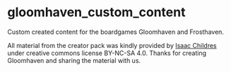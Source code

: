 # gloomhaven_custom_content
Custom created content for the boardgames Gloomhaven and Frosthaven.

All material from the creator pack was kindly provided by [Isaac Childres](https://www.cephalofair.com/isaac) under creative commons license BY-NC-SA 4.0.
Thanks for creating Gloomhaven and sharing the material with us.
